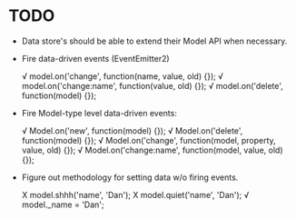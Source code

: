 TODO
====

* Data store's should be able to extend their Model API when necessary.
* Fire data-driven events (EventEmitter2)

  √ model.on('change', function(name, value, old) {});
  √ model.on('change:name', function(value, old) {});
  √ model.on('delete', function(model) {});

* Fire Model-type level data-driven events:

  √ Model.on('new', function(model) {});
  √ Model.on('delete', function(model) {});
  √ Model.on('change', function(model, property, value, old) {});
  √ Model.on('change:name', function(model, value, old) {});

* Figure out methodology for setting data w/o firing events.

  X model.shhh('name', 'Dan');
  X model.quiet('name', 'Dan');
  √ model._name = 'Dan';


